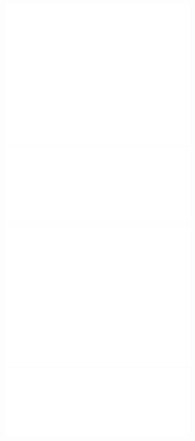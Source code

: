 ![img](github-metrics.svg)
![img](metrics.plugin.anilist.svg)
![img](metrics.plugin.anilist.manga.svg)
![img](waifu.svg)
